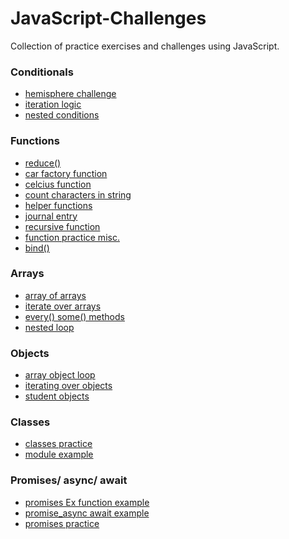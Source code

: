 # JavaScript-Challenges
Collection of practice exercises and challenges using JavaScript.

### Conditionals
* [hemisphere challenge](https://github.com/MattCrook/JavaScript-Challanges/blob/master/hemisphere-challenge.js)
* [iteration logic](https://github.com/MattCrook/JavaScript-Challanges/blob/master/iteration%20logic.js)
* [nested conditions](https://github.com/MattCrook/JavaScript-Challanges/blob/master/nested-conditions.js)


### Functions
* [reduce()](https://github.com/MattCrook/JavaScript-Challanges/blob/master/.reduce().js)
* [car factory function](https://github.com/MattCrook/JavaScript-Challanges/blob/master/car-factory-functions.js)
* [celcius function](https://github.com/MattCrook/JavaScript-Challanges/blob/master/celsius.js)
* [count characters in string](https://github.com/MattCrook/JavaScript-Challanges/blob/master/count-char-in-string.js)
* [helper functions](https://github.com/MattCrook/JavaScript-Challanges/blob/master/helper-functions.js)
* [journal entry](https://github.com/MattCrook/JavaScript-Challanges/blob/master/journal-entry.js)
* [recursive function](https://github.com/MattCrook/JavaScript-Challanges/blob/master/recursive_function.js)
* [function practice misc.](https://github.com/MattCrook/JavaScript-Challanges/blob/master/functionPractice.js)
* [bind()](https://github.com/MattCrook/JavaScript-Challanges/blob/master/bind().js)


### Arrays
* [array of arrays](https://github.com/MattCrook/JavaScript-Challanges/blob/master/array-of-arrays.js)
* [iterate over arrays](https://github.com/MattCrook/JavaScript-Challanges/blob/master/array_to_array.js)
* [every() some() methods](https://github.com/MattCrook/JavaScript-Challanges/blob/master/every-some-arrays-functions.js)
* [nested loop](https://github.com/MattCrook/JavaScript-Challanges/blob/master/nestedLoop.js)


### Objects
* [array object loop](https://github.com/MattCrook/JavaScript-Challanges/blob/master/array_object_loop.js)
* [iterating over objects](https://github.com/MattCrook/JavaScript-Challanges/blob/master/iterating_over_objects.js)
* [student objects](https://github.com/MattCrook/JavaScript-Challanges/blob/master/students-exercise.js)


### Classes
* [classes practice](https://github.com/MattCrook/JavaScript-Challanges/blob/master/classesPractice.js)
* [module example](https://github.com/MattCrook/JavaScript-Challanges/blob/master/module-example.js)


### Promises/ async/ await
* [promises Ex function example](https://github.com/MattCrook/JavaScript-Challanges/blob/master/promisesExFunction.js)
* [promise_async await example](https://github.com/MattCrook/JavaScript-Challanges/blob/master/promise_asyncawait.js)
* [promises practice](https://github.com/MattCrook/JavaScript-Challanges/blob/master/promises-practice.js)
